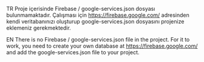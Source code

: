 TR
Proje içerisinde Firebase / google-services.json dosyası bulunmamaktadır. Çalışması için https://firebase.google.com/ adresinden kendi veritabanınızı oluşturup google-services.json dosyasını projenize eklemeniz gerekmektedir.

EN
There is no Firebase / google-services.json file in the project. For it to work, you need to create your own database at https://firebase.google.com/ and add the google-services.json file to your project.
